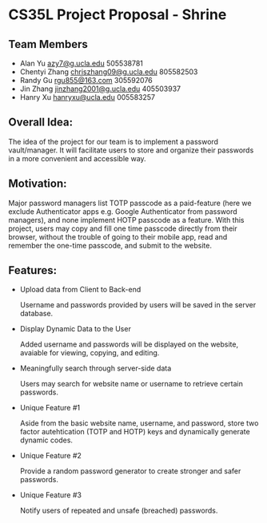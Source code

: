 # CS35L Project Proposal - Shrine

## Team Members

- Alan Yu [azy7@g.ucla.edu](mailto:azy7@g.ucla.edu) 505538781
- Chentyi Zhang [chriszhang09@g.ucla.edu](mailto:chriszhang09@g.ucla.edu) 805582503
- Randy Gu [rgu855@163.com](mailto:rgu855@163.com) 305592076
- Jin Zhang [jinzhang2001@g.ucla.edu](mailto:jinzhang2001@g.ucla.edu) 405503937
- Hanry Xu [hanryxu@ucla.edu](mailto:hanryxu@ucla.edu) 005583257

## Overall Idea:

The idea of the project for our team is to implement a password vault/manager. It will facilitate users to store and organize their passwords in a more convenient and accessible way.

## Motivation:

Major password managers list TOTP passcode as a paid-feature (here we exclude Authenticator apps e.g. Google Authenticator from password managers), and none implement HOTP passcode as a feature. With this project, users may copy and fill one time passcode directly from their browser, without the trouble of going to their mobile app, read and remember the one-time passcode, and submit to the website.

## Features:

- Upload data from Client to Back-end

  Username and passwords provided by users will be saved in the server database.

- Display Dynamic Data to the User

  Added username and passwords will be displayed on the website, avaiable for viewing, copying, and editing.

- Meaningfully search through server-side data

  Users may search for website name or username to retrieve certain passwords.

- Unique Feature #1

  Aside from the basic website name, username, and password, store two factor autehtication (TOTP and HOTP) keys and dynamically generate dynamic codes.

- Unique Feature #2

  Provide a random password generator to create stronger and safer passwords.

- Unique Feature #3

  Notify users of repeated and unsafe (breached) passwords.
